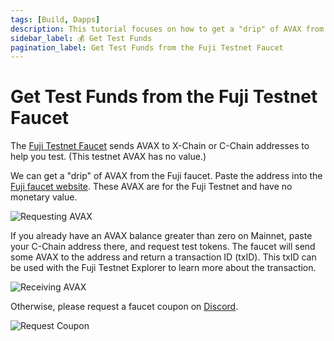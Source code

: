 ```yaml
---
tags: [Build, Dapps]
description: This tutorial focuses on how to get a "drip" of AVAX from the Fuji testnet faucet.
sidebar_label: 💰 Get Test Funds
pagination_label: Get Test Funds from the Fuji Testnet Faucet
---
```


# Get Test Funds from the Fuji Testnet Faucet

The [Fuji Testnet Faucet](https://faucet.avax.network) sends AVAX to X-Chain or C-Chain
addresses to help you test. (This testnet AVAX has no value.)

We can get a "drip" of AVAX from the Fuji faucet. Paste the address into the
[Fuji faucet website](https://faucet.avax.network). These AVAX are for the Fuji
Testnet and have no monetary value.

![Requesting AVAX](/img/fuji-workflow/faucet1.png)

 If you already have an AVAX balance greater than zero on Mainnet, 
paste your C-Chain address there, and request test tokens.
The faucet will send some AVAX to the address and return a transaction ID
(txID). 
This txID can be used with the Fuji Testnet Explorer to learn more about
the transaction.

![Receiving AVAX](/img/fuji-workflow/faucet2.png)

Otherwise, please request a faucet coupon on 
[Discord](https://discord.com/channels/578992315641626624/1193594716835545170).

![Request Coupon](/img/fuji-workflow/faucet3.png)
